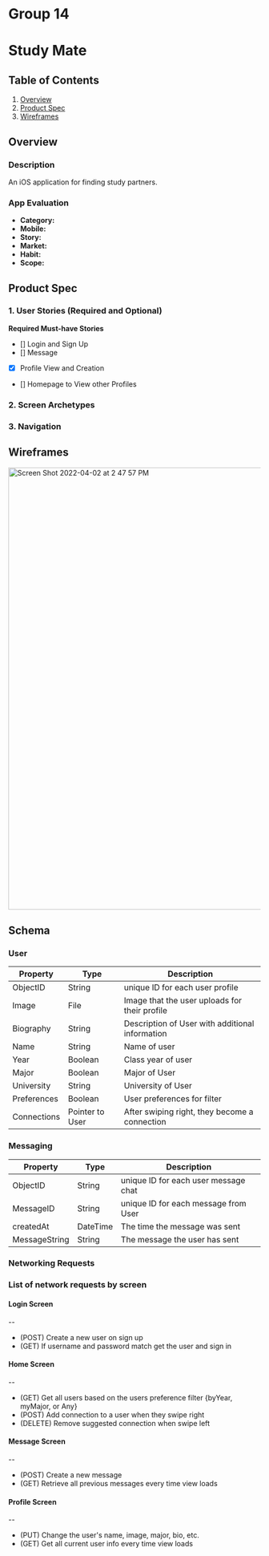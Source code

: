 Group 14 
===

# Study Mate

## Table of Contents
1. [Overview](#Overview)
1. [Product Spec](#Product-Spec)
1. [Wireframes](#Wireframes)

## Overview
### Description
An iOS application for finding study partners.

### App Evaluation
- **Category:**
- **Mobile:** 
- **Story:** 
- **Market:** 
- **Habit:** 
- **Scope:** 

## Product Spec
### 1. User Stories (Required and Optional)

**Required Must-have Stories**

- [] Login and Sign Up
- [] Message
- [X] Profile View and Creation 
- [] Homepage to View other Profiles



### 2. Screen Archetypes


### 3. Navigation


## Wireframes

<img width="882" alt="Screen Shot 2022-04-02 at 2 47 57 PM" src="https://user-images.githubusercontent.com/67254834/161397133-31bc5e37-a3f1-4190-80f4-eaa81bffcb30.png">

## Schema 
### User 

| Property  | Type | Description |
| ------------- | ------------- | ------------- |
| ObjectID  | String  | unique ID for each user profile |
| Image  | File  | Image that the user uploads for their profile |
| Biography  | String  | Description of User with additional information |
| Name  | String  | Name of user |
| Year  | Boolean  | Class year of user |
| Major  | Boolean | Major of User |
| University | String | University of User |
| Preferences  | Boolean  | User preferences for filter |
| Connections  | Pointer to User | After swiping right, they become a connection |


### Messaging

| Property  | Type | Description |
| ------------- | ------------- | ------------- |
| ObjectID  | String  | unique ID for each user message chat |
| MessageID  | String  | unique ID for each message from User |
| createdAt | DateTime  | The time the message was sent |
| MessageString | String  | The message the user has sent |

### Networking Requests

### List of network requests by screen

#### Login Screen
--
* (POST) Create a new user on sign up
* (GET) If username and password match get the user and sign in

#### Home Screen
--
* (GET) Get all users based on the users preference filter {byYear, myMajor, or Any}
* (POST) Add connection to a user when they swipe right
* (DELETE) Remove suggested connection when swipe left

#### Message Screen
--
* (POST) Create a new message
* (GET) Retrieve all previous messages every time view loads

#### Profile Screen
--
* (PUT) Change the user's name, image, major, bio, etc.
* (GET) Get all current  user info every time view loads
